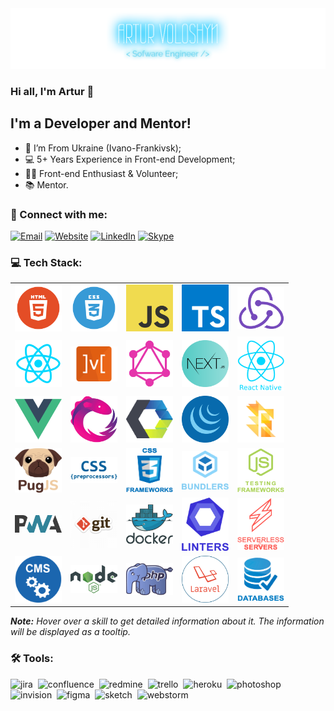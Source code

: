 <img src="./assets/preview.png" alt="Preview"/>

### Hi all, I'm Artur 👋

## I'm a Developer and Mentor!

- 📍 I’m From Ukraine (Ivano-Frankivsk);
- 💻 5+ Years Experience in Front-end Development;
- 👨‍💻 Front-end Enthusiast & Volunteer;
- 📚 Mentor.

### 🤝 Connect with me:

[<img alt="Email" src="https://img.shields.io/badge/email-D14836.svg?&style=for-the-badge&logo=gmail&logoColor=fff"/>][email]
[<img alt="Website" src="https://img.shields.io/badge/website-3423A6.svg?&style=for-the-badge&logo=google-chrome&logoColor=fff"/>][website]
[<img alt="LinkedIn" src="https://img.shields.io/badge/linkedin-0077B5.svg?&style=for-the-badge&logo=linkedin&logoColor=fff"/>][linkedin]
[<img alt="Skype" src="https://img.shields.io/badge/skype-1eaff1.svg?&style=for-the-badge&logo=skype&logoColor=fff"/>][skype]

### 💻 Tech Stack:

<table>
  <tr>
    <td>
      <img src="./assets/skills/frontend/html.png" alt="HTML" width="75" title="HTML"/>
    </td>
    <td>
      <img src="./assets/skills/frontend/css.png" alt="CSS" width="75" title="CSS"/>
    </td>
    <td>
      <img src="./assets/skills/frontend/js.png" alt="JavaScript" width="75" title="JavaScript"/>
    </td>
    <td>
      <img src="./assets/skills/frontend/ts.png" alt="TypeScript" width="75" title="TypeScript"/>
    </td>
    <td>
      <img src="./assets/skills/frontend/redux.png" width="75"
           alt="Redux, as well as technologies such as Redux-Saga and Redux-Thunk"
           title="Redux, as well as technologies such as Redux-Saga and Redux-Thunk"/>
    </td>
  </tr>
  <tr>
    <td>
      <img src="./assets/skills/frontend/react.png" alt="React" width="75" title="React"/>
    </td>
    <td>
      <img src="./assets/skills/frontend/mobx.png" alt="MobX" width="75" title="MobX"/>
    </td>
    <td>
      <img src="./assets/skills/frontend/graphql.png" alt="GraphQL and Apollo" width="75"
           title="GraphQL and Apollo"/>
    </td>
    <td>
      <img src="./assets/skills/frontend/next.png" alt="Next.js" width="75" title="Next.js"/>
    </td>
    <td>
      <img src="./assets/skills/frontend/react_native.png" alt="React Native" width="75"
           title="React Native"/>
    </td>
  </tr>
  <tr>
    <td>
      <img src="./assets/skills/frontend/vue.png" width="75"
           alt="Vue, as well as technologies such as Nuxt.js and Vuex"
           title="Vue, as well as technologies such as Nuxt.js and Vuex"
      />
    </td>
    <td>
      <img src="./assets/skills/frontend/rxjs.png" alt="RxJS" width="75" title="RxJS"/>
    </td>
    <td>
      <img src="./assets/skills/frontend/web_components.png" width="75"
           alt="Web Components, as well as technologies such as Stencil.js, Polymer, Bit, Lit-html and Clarity Core"
           title="Web Components, as well as technologies such as Stencil.js, Polymer, Bit, Lit-html and Clarity Core"
      />
    </td>
    <td>
      <img src="./assets/skills/frontend/jquery.png" alt="jQuery" width="75" title="jQuery"/>
    </td>
    <td>
      <img src="./assets/skills/frontend/flow.png" alt="Flow" width="75" title="Flow"/>
    </td>
  </tr>
  <tr>
    <td>
      <img src="./assets/skills/frontend/pug.png" alt="Pug" width="75" title="Pug"/>
    </td>
    <td>
      <img src="./assets/skills/frontend/css_preprocessors.png" width="75"
           alt="CSS preprocessors such as SASS, LESS, Stylus and PostCSS"
           title="CSS preprocessors such as SASS, LESS, Stylus and PostCSS"
      />
    </td>
    <td>
      <img src="./assets/skills/frontend/css_frameworks.png" width="75"
           alt="CSS frameworks such as Bootstrap, Materialize, Foundation, Skeleton and Tailwind CSS"
           title="CSS frameworks such as Bootstrap, Materialize, Foundation, Skeleton and Tailwind CSS"
      />
    </td>
    <td>
      <img src="./assets/skills/frontend/bundlers.png" width="75"
           alt="Bundlers and task managers such as Webpack, Gulp, Rollup.js, Parcel Snowpack and Bower"
           title="Bundlers and task managers such as Webpack, Gulp, Rollup.js, Parcel Snowpack and Bower"
      />
    </td>
    <td>
      <img src="./assets/skills/frontend/js_testing_frameworks.png" width="75"
           alt="JS testing utilities such as Jest, Enzyme, Testing Library (RTL), Cypress, Mocha, Karma, Jasmine and Chai"
           title="JS testing utilities such as Jest, Enzyme, Testing Library (RTL), Cypress, Mocha, Karma, Jasmine and Chai"/>
    </td>
  </tr>
  <tr>
    <td>
      <img src="./assets/skills/frontend/pwa.png" alt="PWA and AMP" width="75" title="PWA and AMP"/>
    </td>
    <td>
      <img src="./assets/skills/other/git.png" width="75"
           alt="Git, as well as technologies such as GitHub, GitLab and Bitbucket"
           title="Git, as well as technologies such as GitHub, GitLab and Bitbucket"/>
    </td>
    <td>
      <img src="./assets/skills/other/docker.svg" alt="Docker" width="75" title="Docker"/>
    </td>
    <td>
      <img src="./assets/skills/other/linters.png" width="75"
           alt="Linters and code formatters such as ESLint, Stylelint and Prettier"
           title="Linters and code formatters such as ESLint, Stylelint and Prettier"/>
    </td>
    <td>
      <img src="./assets/skills/other/serverless_&_servers.png" width="75"
           alt="Serverless and servers such as AWS, Azure, GCP, Firebase, Nginx and Apache"
           title="Serverless and servers such as AWS, Azure, GCP, Firebase, Nginx and Apache"/>
    </td>
  </tr>
  <tr>
    <td>
      <img src="./assets/skills/other/cms.png" width="75"
           alt="CMS's such as Expression.Cloud and WordPress"
           title="CMS's such as Expression.Cloud and WordPress"/>
    </td>
    <td>
      <img src="./assets/skills/backand/nodejs.png" alt="Node.js" width="75" title="Node.js"/>
    </td>
    <td>
      <img src="./assets/skills/backand/php.png" alt="PHP" width="75" title="PHP"/>
    </td>
    <td>
      <img src="./assets/skills/backand/laravel.png" alt="Laravel" width="75" title="Laravel"/>
    </td>
    <td>
      <img src="./assets/skills/backand/databases.png" width="75"
           alt="Databases such as MySQL, PostgreSQL, MongoDB and Firebase"
           title="Databases such as MySQL, PostgreSQL, MongoDB and Firebase"/>
    </td>
  </tr>
</table>

_**Note:** Hover over a skill to get detailed information about it. The information will be displayed as a tooltip._

<!--
### 💻 Tech Stack:

<img alt="html5" src="https://img.shields.io/badge/html-056386.svg?&style=for-the-badge&logo=html5&logoColor=fff&logoWidth=20&labelColor=2eb8eb"/>&nbsp;
<img alt="css3" src="https://img.shields.io/badge/css-056386.svg?&style=for-the-badge&logo=css3&logoColor=fff&logoWidth=20&labelColor=2eb8eb"/>&nbsp;
<img alt="javascript" src="https://img.shields.io/badge/javascript-056386.svg?&style=for-the-badge&logo=javascript&logoColor=fff&logoWidth=20&labelColor=2eb8eb"/>&nbsp;
<img alt="typescript" src="https://img.shields.io/badge/typescript-056386.svg?&style=for-the-badge&logo=typescript&logoColor=fff&logoWidth=20&labelColor=2eb8eb"/>&nbsp;
<img alt="react" src="https://img.shields.io/badge/react-056386.svg?&style=for-the-badge&logo=react&logoColor=fff&logoWidth=20&labelColor=2eb8eb"/>&nbsp;
<img alt="redux" src="https://img.shields.io/badge/redux-056386.svg?&style=for-the-badge&logo=redux&logoColor=fff&logoWidth=20&labelColor=2eb8eb"/>&nbsp;
<img alt="redux-thunk" src="https://img.shields.io/badge/redux thunk-056386.svg?&style=for-the-badge&logo=redux&logoColor=fff&logoWidth=20&labelColor=2eb8eb"/>&nbsp;
<img alt="redux-saga" src="https://img.shields.io/badge/redux saga-056386.svg?&style=for-the-badge&logo=redux-saga&logoColor=fff&logoWidth=20&labelColor=2eb8eb"/>&nbsp;
<img alt="mobx" src="https://img.shields.io/badge/mobx-056386.svg?&style=for-the-badge&logo=mobx&logoColor=fff&logoWidth=20&labelColor=2eb8eb"/>&nbsp;
<img alt="graphql" src="https://img.shields.io/badge/graphql-056386.svg?&style=for-the-badge&logo=graphql&logoColor=fff&logoWidth=20&labelColor=2eb8eb"/>&nbsp;
<img alt="next.js" src="https://img.shields.io/badge/next.js-056386.svg?&style=for-the-badge&logo=next.js&logoColor=fff&logoWidth=20&labelColor=2eb8eb"/>&nbsp;
<img alt="react-native" src="https://img.shields.io/badge/react native-056386.svg?&style=for-the-badge&logo=react&logoColor=fff&logoWidth=20&labelColor=2eb8eb"/>&nbsp;
<img alt="vue.js" src="https://img.shields.io/badge/vue.js-056386.svg?&style=for-the-badge&logo=vue.js&logoColor=fff&logoWidth=20&labelColor=2eb8eb"/>
<img alt="nuxt.js" src="https://img.shields.io/badge/nuxt.js-056386.svg?&style=for-the-badge&logo=nuxt.js&logoColor=fff&logoWidth=20&labelColor=2eb8eb"/>
<img alt="vuex.js" src="https://img.shields.io/badge/vuex.js-056386.svg?&style=for-the-badge&logo=vue.js&logoColor=fff&logoWidth=20&labelColor=2eb8eb"/>
<img alt="rx.js" src="https://img.shields.io/badge/rx.js-056386.svg?&style=for-the-badge&logo=javascript&logoColor=fff&logoWidth=20&labelColor=2eb8eb"/>&nbsp;
<img alt="jest" src="https://img.shields.io/badge/jest-056386.svg?&style=for-the-badge&logo=jest&logoColor=fff&logoWidth=20&labelColor=2eb8eb"/>
<img alt="testing-library" src="https://img.shields.io/badge/rtl-056386.svg?&style=for-the-badge&logo=testing-library&logoColor=fff&logoWidth=20&labelColor=2eb8eb"/>&nbsp;
<img alt="node.js" src="https://img.shields.io/badge/node.js-056386.svg?&style=for-the-badge&logo=node.js&logoColor=fff&logoWidth=20&labelColor=2eb8eb"/>&nbsp;
<img alt="mongodb" src="https://img.shields.io/badge/mongodb-056386.svg?&style=for-the-badge&logo=mongodb&logoColor=fff&logoWidth=20&labelColor=2eb8eb"/>&nbsp;
<img alt="sass" src="https://img.shields.io/badge/sass-056386.svg?&style=for-the-badge&logo=sass&logoColor=fff&logoWidth=20&labelColor=2eb8eb"/>&nbsp;
<img alt="bootstrap" src="https://img.shields.io/badge/bootstrap-056386.svg?&style=for-the-badge&logo=bootstrap&logoColor=fff&logoWidth=20&labelColor=2eb8eb"/>&nbsp;
<img alt="markdown" src="https://img.shields.io/badge/markdown-056386.svg?&style=for-the-badge&logo=markdown&logoColor=fff&logoWidth=20&labelColor=2eb8eb"/>&nbsp;
...
 -->

### 🛠 Tools:

<img alt="jira" src="https://img.shields.io/badge/jira-056386.svg?&style=for-the-badge&logo=jira&logoColor=fff&logoWidth=20&labelColor=2eb8eb"/>&nbsp;
<img alt="confluence" src="https://img.shields.io/badge/confluence-056386.svg?&style=for-the-badge&logo=confluence&logoColor=fff&logoWidth=20&labelColor=2eb8eb"/>&nbsp;
<img alt="redmine" src="https://img.shields.io/badge/redmine-056386.svg?&style=for-the-badge&logo=redmine&logoColor=fff&logoWidth=20&labelColor=2eb8eb"/>&nbsp;
<img alt="trello" src="https://img.shields.io/badge/trello-056386.svg?&style=for-the-badge&logo=trello&logoColor=fff&logoWidth=20&labelColor=2eb8eb"/>&nbsp;
<img alt="heroku" src="https://img.shields.io/badge/heroku-056386.svg?&style=for-the-badge&logo=heroku&logoColor=fff&logoWidth=20&labelColor=2eb8eb"/>&nbsp;
<img alt="photoshop" src="https://img.shields.io/badge/photoshop-056386.svg?&style=for-the-badge&logo=adobe-photoshop&logoColor=fff&logoWidth=20&labelColor=2eb8eb"/>&nbsp;
<img alt="invision" src="https://img.shields.io/badge/invision-056386.svg?&style=for-the-badge&logo=invision&logoColor=fff&logoWidth=20&labelColor=2eb8eb"/>&nbsp;
<img alt="figma" src="https://img.shields.io/badge/figma-056386.svg?&style=for-the-badge&logo=figma&logoColor=fff&logoWidth=20&labelColor=2eb8eb"/>&nbsp;
<img alt="sketch" src="https://img.shields.io/badge/sketch-056386.svg?&style=for-the-badge&logo=sketch&logoColor=fff&logoWidth=20&labelColor=2eb8eb"/>&nbsp;
<img alt="webstorm" src="https://img.shields.io/badge/webstorm-056386.svg?&style=for-the-badge&logo=webstorm&logoColor=fff&logoWidth=20&labelColor=2eb8eb"/>&nbsp;

[linkedin]: https://www.linkedin.com/in/artur-voloshyn-4439b61a4/
[email]: mailto:arthurvoloshyn@gmail.com
[skype]: skype:live:32d04c9d781e2d24?chat
[website]: https://arturvoloshyn.herokuapp.com/
